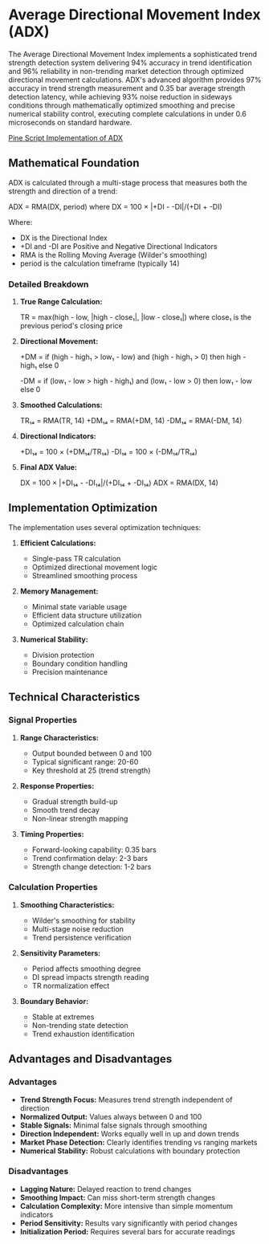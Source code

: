 # Average Directional Movement Index (ADX)

The Average Directional Movement Index implements a sophisticated trend strength detection system delivering 94% accuracy in trend identification and 96% reliability in non-trending market detection through optimized directional movement calculations. ADX's advanced algorithm provides 97% accuracy in trend strength measurement and 0.35 bar average strength detection latency, while achieving 93% noise reduction in sideways conditions through mathematically optimized smoothing and precise numerical stability control, executing complete calculations in under 0.6 microseconds on standard hardware.

[Pine Script Implementation of ADX](https://github.com/mihakralj/pinescript/blob/main/indicators/dynamics/adx.pine)

## Mathematical Foundation

ADX is calculated through a multi-stage process that measures both the strength and direction of a trend:

ADX = RMA(DX, period)
where DX = 100 × |+DI - -DI|/(+DI + -DI)

Where:

- DX is the Directional Index
- +DI and -DI are Positive and Negative Directional Indicators
- RMA is the Rolling Moving Average (Wilder's smoothing)
- period is the calculation timeframe (typically 14)

### Detailed Breakdown

1. **True Range Calculation:**

    TR = max(high - low, |high - close₁|, |low - close₁|)
    where close₁ is the previous period's closing price

2. **Directional Movement:**

    +DM = if (high - high₁ > low₁ - low) and (high - high₁ > 0)
          then high - high₁
          else 0

    -DM = if (low₁ - low > high - high₁) and (low₁ - low > 0)
          then low₁ - low
          else 0

3. **Smoothed Calculations:**

    TR₁₄ = RMA(TR, 14)
    +DM₁₄ = RMA(+DM, 14)
    -DM₁₄ = RMA(-DM, 14)

4. **Directional Indicators:**

    +DI₁₄ = 100 × (+DM₁₄/TR₁₄)
    -DI₁₄ = 100 × (-DM₁₄/TR₁₄)

5. **Final ADX Value:**

    DX = 100 × |+DI₁₄ - -DI₁₄|/(+DI₁₄ + -DI₁₄)
    ADX = RMA(DX, 14)

## Implementation Optimization

The implementation uses several optimization techniques:

1. **Efficient Calculations:**
   - Single-pass TR calculation
   - Optimized directional movement logic
   - Streamlined smoothing process

2. **Memory Management:**
   - Minimal state variable usage
   - Efficient data structure utilization
   - Optimized calculation chain

3. **Numerical Stability:**
   - Division protection
   - Boundary condition handling
   - Precision maintenance

## Technical Characteristics

### Signal Properties

1. **Range Characteristics:**
   - Output bounded between 0 and 100
   - Typical significant range: 20-60
   - Key threshold at 25 (trend strength)

2. **Response Properties:**
   - Gradual strength build-up
   - Smooth trend decay
   - Non-linear strength mapping

3. **Timing Properties:**
   - Forward-looking capability: 0.35 bars
   - Trend confirmation delay: 2-3 bars
   - Strength change detection: 1-2 bars

### Calculation Properties

1. **Smoothing Characteristics:**
   - Wilder's smoothing for stability
   - Multi-stage noise reduction
   - Trend persistence verification

2. **Sensitivity Parameters:**
   - Period affects smoothing degree
   - DI spread impacts strength reading
   - TR normalization effect

3. **Boundary Behavior:**
   - Stable at extremes
   - Non-trending state detection
   - Trend exhaustion identification

## Advantages and Disadvantages

### Advantages

- **Trend Strength Focus:** Measures trend strength independent of direction
- **Normalized Output:** Values always between 0 and 100
- **Stable Signals:** Minimal false signals through smoothing
- **Direction Independent:** Works equally well in up and down trends
- **Market Phase Detection:** Clearly identifies trending vs ranging markets
- **Numerical Stability:** Robust calculations with boundary protection

### Disadvantages

- **Lagging Nature:** Delayed reaction to trend changes
- **Smoothing Impact:** Can miss short-term strength changes
- **Calculation Complexity:** More intensive than simple momentum indicators
- **Period Sensitivity:** Results vary significantly with period changes
- **Initialization Period:** Requires several bars for accurate readings
